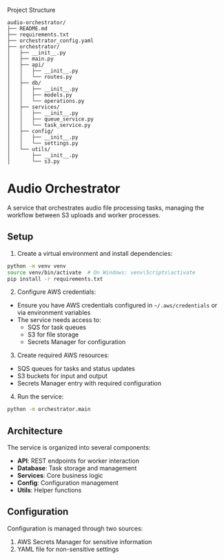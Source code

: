 Project Structure
```
audio-orchestrator/
├── README.md
├── requirements.txt
├── orchestrator_config.yaml
├── orchestrator/
│   ├── __init__.py
│   ├── main.py
│   ├── api/
│   │   ├── __init__.py
│   │   └── routes.py
│   ├── db/
│   │   ├── __init__.py
│   │   ├── models.py
│   │   └── operations.py
│   ├── services/
│   │   ├── __init__.py
│   │   ├── queue_service.py
│   │   └── task_service.py
│   ├── config/
│   │   ├── __init__.py
│   │   └── settings.py
│   └── utils/
│       ├── __init__.py
│       └── s3.py

```


# Audio Orchestrator

A service that orchestrates audio file processing tasks, managing the workflow between S3 uploads and worker processes.

## Setup

1. Create a virtual environment and install dependencies:
```bash
python -m venv venv
source venv/bin/activate  # On Windows: venv\Scripts\activate
pip install -r requirements.txt
```

2. Configure AWS credentials:
- Ensure you have AWS credentials configured in `~/.aws/credentials` or via environment variables
- The service needs access to:
  - SQS for task queues
  - S3 for file storage
  - Secrets Manager for configuration

3. Create required AWS resources:
- SQS queues for tasks and status updates
- S3 buckets for input and output
- Secrets Manager entry with required configuration

4. Run the service:
```bash
python -m orchestrator.main
```

## Architecture

The service is organized into several components:

- **API**: REST endpoints for worker interaction
- **Database**: Task storage and management
- **Services**: Core business logic
- **Config**: Configuration management
- **Utils**: Helper functions

## Configuration

Configuration is managed through two sources:
1. AWS Secrets Manager for sensitive information
2. YAML file for non-sensitive settings
